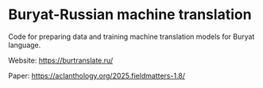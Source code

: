 # Buryat-Russian machine translation

Code for preparing data and training machine translation models for Buryat language.

Website: https://burtranslate.ru/

Paper: https://aclanthology.org/2025.fieldmatters-1.8/
